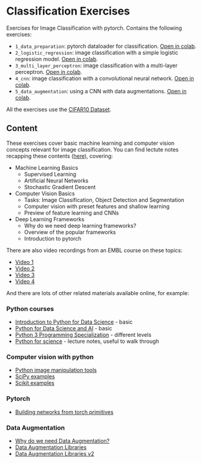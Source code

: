 # Classification Exercises

Exercises for Image Classification with pytorch. Contains the following exercises:
- `1_data_preparation`: pytorch dataloader for classification. [Open in colab](https://colab.research.google.com/github/constantinpape/dl-teaching-resources/blob/main/exercises/classification/1_data_preperation.ipynb).
- `2_logistic_regression`: image classification with a simple logistic regression model. [Open in colab](https://colab.research.google.com/github/constantinpape/dl-teaching-resources/blob/main/exercises/classification/2_logistic_regression.ipynb).
- `3_multi_layer_perceptron`: image classification with a multi-layer perceptron. [Open in colab](https://colab.research.google.com/github/constantinpape/dl-teaching-resources/blob/main/exercises/classification/3_multi_layer_perceptron.ipynb).
- `4_cnn`: image classification with a convolutional neural network. [Open in colab](https://colab.research.google.com/github/constantinpape/dl-teaching-resources/blob/main/exercises/classification/4_cnn.ipynb).
- `5_data_augmentation`: using a CNN with data augmentations. [Open in colab](https://colab.research.google.com/github/constantinpape/dl-teaching-resources/blob/main/exercises/classification/5_data_augmentation.ipynb).

All the exercises use the [CIFAR10 Dataset](https://www.cs.toronto.edu/~kriz/cifar.html).

## Content

These exercises cover basic machine learning and computer vision concepts relevant for image classification.
You can find lectute notes recapping these contents ([here](https://docs.google.com/presentation/d/1PNoyDIemKKE7Eo02txJfY0kge7tqlrWB1EY9USK4OGY/edit?usp=sharing)), covering:

- Machine Learning Basics
    - Supervised Learning
    - Artificial Neural Networks
    - Stochastic Gradient Descent
- Computer Vision Basics
    - Tasks: Image Classification, Object Detection and Segmentation
    - Computer vision with preset features and shallow learning
    - Preview of feature learning and CNNs
- Deep Learning Frameworks
    - Why do we need deep learning frameworks?
    - Overview of the popular frameworks
    - Introduction to pytorch

There are also video recordings from an EMBL course on these topics:
- [Video 1](https://www.youtube.com/watch?v=-TDNDv2C6ow&feature=em-share_video_user)
- [Video 2](https://www.youtube.com/watch?v=-RmipXviG8E&feature=em-share_video_user)
- [Video 3](https://www.youtube.com/watch?v=_dNc7odIRiM&feature=em-share_video_user)
- [Video 4](https://www.youtube.com/watch?v=-hHtfd9JrAg&feature=em-share_video_user)

And there are lots of other related materials available online, for example:

### Python courses
 * [Introduction to Python for Data Science](https://www.edx.org/course/introduction-to-python-for-data-science-2) - basic
 * [Python for Data Science and AI](https://www.coursera.org/learn/python-for-applied-data-science-ai) - basic
 * [Python 3 Programming Specialization](https://www.coursera.org/specializations/python-3-programming) - different levels 
 * [Python for science](https://scipy-lectures.org/intro/index.html) - lecture notes, useful to walk through

### Computer vision with python
 * [Python image manipulation tools](https://opensource.com/article/19/3/python-image-manipulation-tools)
 * [SciPy examples](https://docs.scipy.org/doc/scipy/reference/tutorial/ndimage.html)
 * [Scikit examples](https://scikit-image.org/docs/stable/auto_examples/index.html)

### Pytorch
 * [Building networks from torch primitives](https://pytorch.org/tutorials/beginner/nn_tutorial.html)

### Data Augmentation
 * [Why do we need Data Augmentation?](https://nanonets.com/blog/data-augmentation-how-to-use-deep-learning-when-you-have-limited-data-part-2/)
 * [Data Augmentation Libraries](https://towardsdatascience.com/data-augmentation-for-deep-learning-4fe21d1a4eb9)
 * [Data Augmentation Libraries v2](https://neptune.ai/blog/data-augmentation-in-python)

